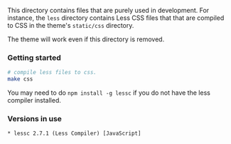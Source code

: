 This directory contains files that are purely used in development.
For instance, the `less` directory contains Less CSS files that
that are compiled to CSS in the theme's `static/css` directory.

The theme will work even if this directory is removed.

### Getting started

```sh
# compile less files to css.
make css
```

You may need to do `npm install -g lessc` if you do not have the less compiler installed.

### Versions in use

```
* lessc 2.7.1 (Less Compiler) [JavaScript]
```
